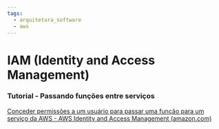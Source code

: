 ```yaml
---
tags:
  - arquitetura_software
  - aws
---
```

# IAM (Identity and Access Management)

### Tutorial - Passando funções entre serviços

[Conceder permissões a um usuário para passar uma função para um serviço da AWS - AWS Identity and Access Management (amazon.com)](https://docs.aws.amazon.com/pt_br/IAM/latest/UserGuide/id_roles_use_passrole.html)